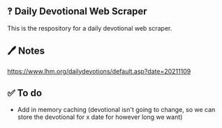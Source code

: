 

## ‽ Daily Devotional Web Scraper

This is the respository for a daily devotional web scraper.

## 🖊 Notes

https://www.lhm.org/dailydevotions/default.asp?date=20211109

## ✅ To do

- Add in memory caching (devotional isn't going to change, so we can store the devotional for x date for however long we want)





  